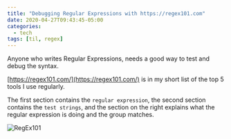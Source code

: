 ```yaml
---
title: "Debugging Regular Expressions with https://regex101.com"
date: 2020-04-27T09:43:45-05:00
categories:
  - tech
tags: [til, regex]
---
```

Anyone who writes Regular Expressions, needs a good way to test and debug the syntax.

[https://regex101.com/](https://regex101.com/) is in my short list of the top 5 tools I use regularly.

The first section contains the `regular expression`, the second section contains the `test strings`, and the section on the right explains what the regular expression is doing and the group matches.

![RegEx101](/images/regex101.png)
